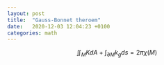 ```yaml
---
layout: post
title:  "Gauss-Bonnet theroem"
date:   2020-12-03 12:04:23 +0100
categories: math
---
```

$$\iint_M K dA + \int_{\partial M} k_g ds = 2\pi \chi (M)$$
